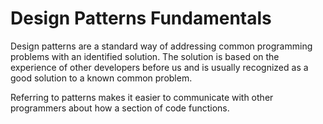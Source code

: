 # Design Patterns Fundamentals

Design patterns are a standard way of addressing common programming problems with an identified solution. The solution is based on the experience of other developers before us and is usually recognized as a good solution to a known common problem.

Referring to patterns makes it easier to communicate with other programmers about how a section of code functions.

